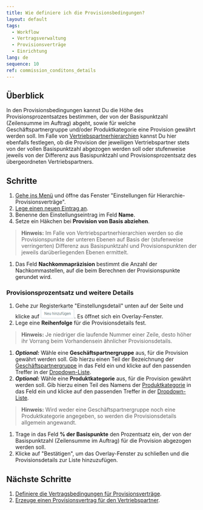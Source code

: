 ```yaml
---
title: Wie definiere ich die Provisionsbedingungen?
layout: default
tags:
  - Workflow
  - Vertragsverwaltung
  - Provisionsverträge
  - Einrichtung
lang: de
sequence: 10
ref: commission_conditons_details
---
```


## Überblick
In den Provisionsbedingungen kannst Du die Höhe des Provisionsprozentsatzes bestimmen, der von der Basispunktzahl (Zeilensumme im Auftrag) abgeht, sowie für welche Geschäftspartnergruppe und/oder Produktkategorie eine Provision gewährt werden soll. Im Falle von <a href="Vertriebspartner_anlegen#vp-hierarchie" title="Vertriebspartner einander unterordnen">Vertriebspartnerhierarchien</a> kannst Du hier ebenfalls festlegen, ob die Provision der jeweiligen Vertriebspartner stets von der vollen Basispunktzahl abgezogen werden soll oder stufenweise jeweils von der Differenz aus Basispunktzahl und Provisionsprozentsatz des übergeordneten Vertriebspartners.

## Schritte
1. [Gehe ins Menü](Menu) und öffne das Fenster "Einstellungen für Hierarchie-Provisionsverträge".
1. [Lege einen neuen Eintrag an](Neuer_Datensatz_Fenster_Webui).
1. Benenne den Einstellungseintrag im Feld **Name**.
1. Setze ein Häkchen bei **Provision von Basis abziehen**.
 >**Hinweis:** Im Falle von Vertriebspartnerhierarchien werden so die Provisionspunkte der unteren Ebenen auf Basis der (stufenweise verringerten) Differenz aus Basispunktzahl und Provisionspunkten der jeweils darüberliegenden Ebenen ermittelt.

1. Das Feld **Nachkommapräzision** bestimmt die Anzahl der Nachkommastellen, auf die beim Berechnen der Provisionspunkte gerundet wird.

### Provisionsprozentsatz und weitere Details
1. Gehe zur Registerkarte "Einstellungsdetail" unten auf der Seite und klicke auf !["Neu hinzufügen"](assets/Neu_hinzufuegen_Button.png). Es öffnet sich ein Overlay-Fenster.
1. Lege eine **Reihenfolge** für die Provisionsdetails fest.
 >**Hinweis:** Je niedriger die laufende Nummer einer Zeile, desto höher ihr Vorrang beim Vorhandensein ähnlicher Provisionsdetails.

1. ***Optional:*** Wähle eine **Geschäftspartnergruppe** aus, für die Provision gewährt werden soll. Gib hierzu einen Teil der Bezeichnung der [Geschäftspartnergruppe](Neue_Geschaeftspartnergruppe) in das Feld ein und klicke auf den passenden Treffer in der <a href="Keyboard_Shortcuts_Liste#dropdown" title="Dynamisches Suchfeld (Autocomplete)">Dropdown-Liste</a>.
1. ***Optional:*** Wähle eine **Produktkategorie** aus, für die Provision gewährt werden soll. Gib hierzu einen Teil des Namens der [Produktkategorie](NeueProduktkategorie) in das Feld ein und klicke auf den passenden Treffer in der <a href="Keyboard_Shortcuts_Liste#dropdown" title="Dynamisches Suchfeld (Autocomplete)">Dropdown-Liste</a>.
 >**Hinweis:** Wird weder eine Geschäftspartnergruppe noch eine Produktkategorie angegeben, so werden die Provisionsdetails allgemein angewandt.

1. Trage in das Feld **% der Basispunkte** den Prozentsatz ein, der von der Basispunktzahl (Zeilensumme im Auftrag) für die Provision abgezogen werden soll.
1. Klicke auf "Bestätigen", um das Overlay-Fenster zu schließen und die Provisionsdetails zur Liste hinzuzufügen.

## Nächste Schritte
1. [Definiere die Vertragsbedingungen für Provisionsverträge](Vertragsbedingungen_Provision_definieren).
1. [Erzeuge einen Provisionsvertrag für den Vertriebspartner](Provisionsvertrag_erzeugen).
